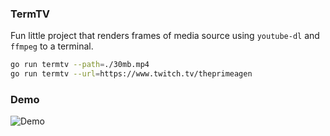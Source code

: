 ### TermTV

Fun little project that renders frames of media source using `youtube-dl` and `ffmpeg` to a terminal.

```bash
go run termtv --path=./30mb.mp4
go run termtv --url=https://www.twitch.tv/theprimeagen
```

### Demo

![Demo](demo.gif)

